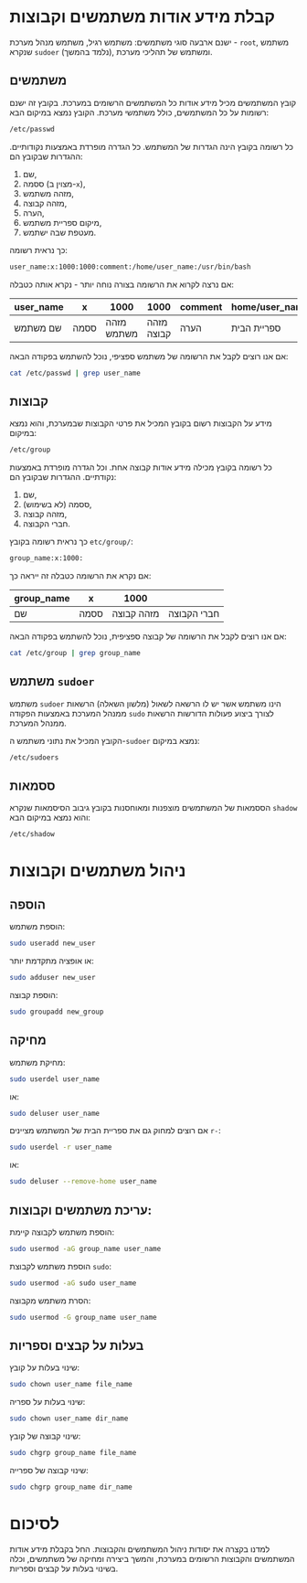 # קבלת מידע אודות משתמשים וקבוצות
ישנם ארבעה סוגי משתמשים: משתמש רגיל, משתמש מנהל מערכת - `root`, משתמש שנקרא `sudoer` (נלמד בהמשך), ומשתמש של תהליכי מערכת.

## משתמשים
קובץ המשתמשים מכיל מידע אודות כל המשתמשים הרשומים במערכת. בקובץ זה ישנם רשומות על כל המשתמשים, כולל משתמשי מערכת. הקובץ נמצא במיקום הבא:

```bash
/etc/passwd
```

כל רשומה בקובץ הינה הגדרות של המשתמש. כל הגדרה מופרדת באמצעות נקודותיים. ההגדרות שבקובץ הם:

1. שם,
2. ססמה (מצוין ב-`x`),
3. מזהה משתמש,
4. מזהה קבוצה,
5. הערה,
6. מיקום ספריית משתמש,
7. מעטפת שבה ישתמש.

כך נראית רשומה:

```bash
user_name:x:1000:1000:comment:/home/user_name:/usr/bin/bash
```

אם נרצה לקרוא את הרשומה בצורה נוחה יותר - נקרא אותה כטבלה:

| user_name | x    | 1000       | 1000       | comment | home/user_name: | usr/bin/bash |
| --------- | ---- | ---------- | ---------- | ------- | --------------- | ------------ |
| שם משתמש  | ססמה | מזהה משתמש | מזהה קבוצה | הערה    | ספריית הבית     | מעטפת        |

אם אנו רוצים לקבל את הרשומה של משתמש ספציפי, נוכל להשתמש בפקודה הבאה:

```bash
cat /etc/passwd | grep user_name
```

## קבוצות

מידע על הקבוצות רשום בקובץ המכיל את פרטי הקבוצות שבמערכת, והוא נמצא במיקום:

```bash
/etc/group
```

כל רשומה בקובץ מכילה מידע אודות קבוצה אחת. וכל הגדרה מופרדת באמצעות נקודתיים. ההגדרות שבקובץ הם:

1. שם,
2. ססמה (לא בשימוש),
3. מזהה קבוצה,
4. חברי הקבוצה.

כך נראית רשומה בקובץ `etc/group/`:

```bash
group_name:x:1000:
```

אם נקרא את הרשומה כטבלה זה ייראה כך:

| group_name | x    | 1000       |             |
| ---------- | ---- | ---------- | ----------- |
| שם         | ססמה | מזהה קבוצה | חברי הקבוצה |

אם אנו רוצים לקבל את הרשומה של קבוצה ספציפית, נוכל להשתמש בפקודה הבאה:

```bash
cat /etc/group | grep group_name
```

## משתמש `sudoer`

משתמש `sudoer` הינו משתמש אשר יש לו הרשאה לשאול (מלשון השאלה) הרשאות ממנהל המערכת באמצעות הפקודה `sudo` לצורך ביצוע פעולות הדורשות הרשאות ממנהל המערכת.

הקובץ  המכיל את נתוני משתמש ה-`sudoer` נמצא במיקום:

```bash
/etc/sudoers
```

## ססמאות

הססמאות של המשתמשים מוצפנות ומאוחסנות בקובץ גיבוב הסיסמאות שנקרא `shadow` והוא נמצא במיקום הבא:

```bash
/etc/shadow
```

# ניהול משתמשים וקבוצות

## הוספה
הוספת משתמש:

```bash
sudo useradd new_user
```

או אופציה מתקדמת יותר:

```bash
sudo adduser new_user
```

הוספת קבוצה:

```bash
sudo groupadd new_group
```

## מחיקה
מחיקת משתמש:

```bash
sudo userdel user_name
```

או:

```bash
sudo deluser user_name
```

אם רוצים למחוק גם את ספריית הבית של המשתמש מציינים `r-`:

```bash
sudo userdel -r user_name
```

או:

```bash
sudo deluser --remove-home user_name
```

## עריכת משתמשים וקבוצות:
הוספת משתמש לקבוצה קיימת:

```bash
sudo usermod -aG group_name user_name
```

הוספת משתמש לקבוצת `sudo`:

```bash
sudo usermod -aG sudo user_name
```

הסרת משתמש מקבוצה:

```bash
sudo usermod -G group_name user_name
```

## בעלות על קבצים וספריות
שינוי בעלות על קובץ:

```bash
sudo chown user_name file_name
```

שינוי בעלות על ספריה:

```bash
sudo chown user_name dir_name
```

שינוי קבוצה של קובץ:

```bash
sudo chgrp group_name file_name
```

שינוי קבוצה של ספרייה:

```bash
sudo chgrp group_name dir_name
```

# לסיכום
למדנו בקצרה את יסודות ניהול המשתמשים והקבוצות. החל בקבלת מידע אודות המשתמשים והקבוצות הרשומים במערכת, והמשך ביצירה ומחיקה של משתמשים, וכלה בשינוי בעלות על קבצים וספריות.
